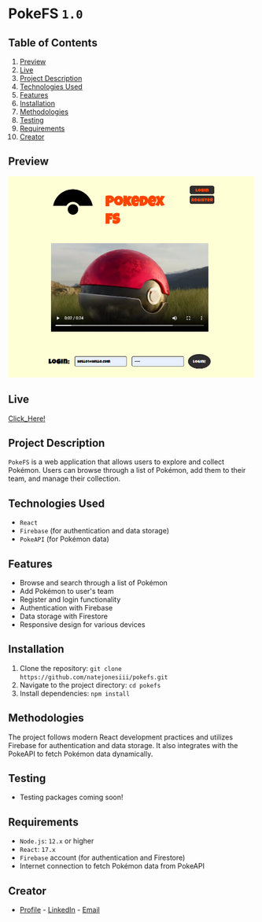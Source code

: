# PokeFS `1.0`

## Table of Contents

1. [Preview](#preview)
2. [Live](#live)
3. [Project Description](#project-description)
4. [Technologies Used](#technologies-used)
5. [Features](#features)
6. [Installation](#installation)
7. [Methodologies](#methodologies)
8. [Testing](#testing)
9. [Requirements](#requirements)
10. [Creator](#creator)

## Preview

<img width="500" alt="Tag" src="https://github.com/NateJonesIII/pokefs/blob/main/src/assets/preview.PNG">

## Live

[Click_Here!](https://pokedexfs-db.web.app)

## Project Description

`PokeFS` is a web application that allows users to explore and collect Pokémon. Users can browse through a list of Pokémon, add them to their team, and manage their collection.

## Technologies Used

- `React`
- `Firebase` (for authentication and data storage)
- `PokeAPI` (for Pokémon data)

## Features

- Browse and search through a list of Pokémon
- Add Pokémon to user's team
- Register and login functionality
- Authentication with Firebase
- Data storage with Firestore
- Responsive design for various devices

## Installation

1. Clone the repository: `git clone https://github.com/natejonesiii/pokefs.git`
2. Navigate to the project directory: `cd pokefs`
3. Install dependencies: `npm install`

## Methodologies

The project follows modern React development practices and utilizes Firebase for authentication and data storage. It also integrates with the PokeAPI to fetch Pokémon data dynamically.

## Testing

- Testing packages coming soon!

## Requirements

- `Node.js`: `12.x` or higher
- `React`: `17.x`
- `Firebase` account (for authentication and Firestore)
- Internet connection to fetch Pokémon data from PokeAPI

## Creator

- [Profile](https://github.com/NateJonesIII/ "Nathaniel Jones") - [LinkedIn](https://www.linkedin.com/in/nathaniel-jones/) - [Email](mailto:15nate.jones@gmail.com?subject=Hello "Hello Nate!")
